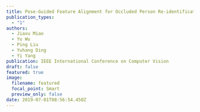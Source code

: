 ```yaml
---
title: Pose-Guided Feature Alignment for Occluded Person Re-identification
publication_types:
  - "1"
authors:
  - Jiaxu Miao
  - Yu Wu
  - Ping Liu
  - Yuhang Ding
  - Yi Yang
publication: IEEE International Conference on Computer Vision
draft: false
featured: true
image:
  filename: featured
  focal_point: Smart
  preview_only: false
date: 2019-07-01T08:56:54.450Z
---
```

